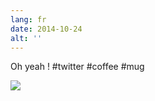 ```yaml
---
lang: fr
date: 2014-10-24
alt: ''
---
```


Oh yeah ! #twitter #coffee #mug

![](/photos/2014-10-24-1414177522.jpg)
